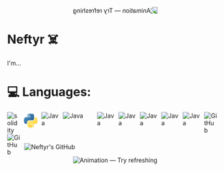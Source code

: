 <!--- In --->
<p align="center"> <img src="https://raw.githubusercontent.com/mayhemantt/mayhemantt/Update/svg/Bottom.svg" alt="Animation — Try refreshing" style="transform: scaleX(-1);"/> </p>

# Neftyr ☠️
I'm...

# 💻 Languages:
<!--- Solidity --->
<a href="https://docs.soliditylang.org" target="_blank" rel="noreferrer">
<img align="left" align="center" src="https://upload.wikimedia.org/wikipedia/commons/9/98/Solidity_logo.svg" alt="solidity" width="25px" style="padding-right:10px;"/></a>
<!--- Python --->
<a href="https://www.python.org" target="_blank" rel="noreferrer">
<img align="left"  align="center" src="https://raw.githubusercontent.com/devicons/devicon/master/icons/python/python-original.svg" alt="python" width="40px" style="padding-right:5px;"/></a>
<!--- JavaScript --->
<a href="https://www.javascript.com" target="_blank" rel="noreferrer">
<img align="left" align="center" src="https://cdn.jsdelivr.net/gh/devicons/devicon/icons/javascript/javascript-plain.svg" alt="Java" width="40px" style="padding-right:10px;"/></a>
<!--- MQL5 --->
<a href="https://www.mql5.com" target="_blank" rel="noreferrer">
<img align="left" align="center" src="https://c.mql5.com/i/community/logo_mql5-2.png" alt="Java" width="70px" style="padding-right:10px;"/></a>
<!--- Java --->
<a href="https://www.java.com" target="_blank" rel="noreferrer">
<img align="left" align="center" src="https://cdn.jsdelivr.net/gh/devicons/devicon/icons/java/java-original.svg" alt="Java" width="40px" style="padding-right:10px;"/></a>
<!--- TypeScript --->
<a href="https://www.typescriptlang.org" target="_blank" rel="noreferrer">
<img align="left" align="center" src="https://cdn.jsdelivr.net/gh/devicons/devicon/icons/typescript/typescript-plain.svg" alt="Java" width="40px" style="padding-right:10px;"/></a>
<!--- HTML --->
<a href="https://www.w3.org/html/" target="_blank" rel="noreferrer">
<img align="left" align="center" src="https://cdn.jsdelivr.net/gh/devicons/devicon/icons/html5/html5-plain.svg" alt="Java" width="40px" style="padding-right:10px;"/></a>
<!--- CSS --->
<a href="https://www.w3schools.com/css/" target="_blank" rel="noreferrer">
<img align="left" align="center" src="https://cdn.jsdelivr.net/gh/devicons/devicon/icons/css3/css3-plain.svg" alt="Java" width="40px" style="padding-right:10px;"/></a>
<!--- PowerShell --->
<img align="left" align="center" src="https://static-00.iconduck.com/assets.00/powershell-icon-256x193-nsgfym8m.png" alt="Java" width="40px" style="padding-right:10px;"/></a>
<!--- GitScm --->
<a href="https://git-scm.com" target="_blank" rel="noreferrer">
<img align="left" alt="GitHub" width="30px" style="padding-right:10px;" src="https://www.vectorlogo.zone/logos/git-scm/git-scm-icon.svg" /></a>
<!--- GitHub --->
<a href="https://github.com" target="_blank" rel="noreferrer">
<img align="left" alt="GitHub" width="30px" style="padding-right:10px;" src="https://cdn.jsdelivr.net/gh/devicons/devicon/icons/github/github-original.svg" /></a>
<br></br>


<!--- Stats --->
#

![Neftyr's GitHub](https://github-readme-stats.vercel.app/api?username=neftyr&show_icons=true&theme=aura)


<!--- Out --->
<p align="center"> <img src="https://raw.githubusercontent.com/mayhemantt/mayhemantt/Update/svg/Bottom.svg" alt="Animation — Try refreshing" /> </p>

<!--
**Neftyr/Neftyr** is a ✨ _special_ ✨ repository because its `README.md` (this file) appears on your GitHub profile.

Here are some ideas to get you started:

- 🔭 I’m currently working on ...
- 🌱 I’m currently learning ...
- 👯 I’m looking to collaborate on ...
- 🤔 I’m looking for help with ...
- 💬 Ask me about ...
- 📫 How to reach me: ...
- 😄 Pronouns: ...
- ⚡ Fun fact: ...
-->
